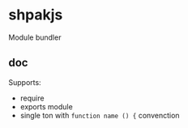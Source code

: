 # shpakjs

Module bundler

## doc

Supports:
- require
- exports module
- single ton with ```function name () {``` convenction